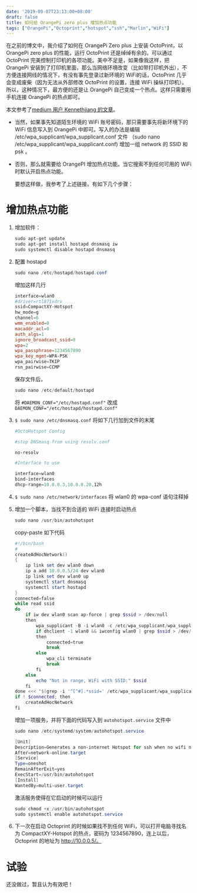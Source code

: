 ```yaml
---
date: '2019-09-07T23:13:00+08:00'
draft: false
title: 如何给 OrangePi zero plus 增加热点功能
tags: ["OrangePi","Octoprint","hotspot","ssh","Marlin","WiFi"]
---
```


在之前的博文中，我介绍了如何在 OrangePi Zero plus 上安装 OctoPrint，以 OrangePi zero plus 的性能，运行 OctoPrint 还是绰绰有余的。可以通过 OctoPrint 完美控制打印机的各项功能。美中不足是，如果像我这样，把 OrangePi 安装到了打印机里面，那么当网络环境改变（比如带打印机外出），不方便连接网线的情况下，有没有事先登录过新环境的 WiFi的话，OctoPrint 几乎会变成废柴（因为无法从外部修改 OctoPrint 的设置，连接 WiFi 操纵打印机）。所以，这种情况下，最方便的还是让 OrangePi 自己变成一个热点。这样只需要用手机连接 OrangePi 的热点即可。

本文参考了[medium 用户 Kennethjiang 的文章]( https://medium.com/@kennethjiang/painless-wi-fi-for-octoprint-4e6b68005400)。

- 当然，如果事先知道陌生环境的 WiFi 账号密码，那只需要事先将新环境下的 WiFi 信息写入到 OrangePi 中即可。写入的办法是编辑 /etc/wpa_supplicant/wpa_supplicant.conf 文件 （sudo nano /etc/wpa_supplicant/wpa_supplicant.conf) 增加一组 network 的 SSID 和 psk 。

- 否则，那么就需要给 OrangePI 增加热点功能。当它搜索不到任何可用的 WiFi 时默认开启热点功能。

  要想这样做，我参考了上述链接。有如下几个步骤：

# 增加热点功能

1. 增加软件：

   ```powershell
   sudo apt-get update
   sudo apt-get install hostapd dnsmasq iw
   sudo systemctl disable hostapd dnsmasq
   ```

2. 配置 hostapd

   ```powershell
   sudo nano /etc/hostapd/hostapd.conf
   ```

   增加这样几行

   ```powershell
   interface=wlan0
   #driver=rtl871xdrv
   ssid=CompactXY-Hotspot
   hw_mode=g
   channel=6
   wmm_enabled=0
   macaddr_acl=0
   auth_algs=1
   ignore_broadcast_ssid=0
   wpa=2
   wpa_passphrase=1234567890
   wpa_key_mgmt=WPA-PSK
   wpa_pairwise=TKIP
   rsn_pairwise=CCMP
   ```

   保存文件后，

   ```powershell
   sudo nano /etc/default/hostapd
   ```

   将 `#DAEMON_CONF="/etc/hostapd.conf"` 改成 `DAEMON_CONF="/etc/hostapd/hostapd.conf"`

3. `$ sudo nano /etc/dnsmasq.conf` 将如下几行加到文件的末尾

   ```powershell
   #OctoHotspot Config
   
   #stop DNSmasq from using resolv.conf
   
   no-resolv
   
   #Interface to use
   
   interface=wlan0
   bind-interfaces
   dhcp-range=10.0.0.3,10.0.0.20,12h
   ```

4. `$ sudo nano /etc/network/interfaces` 将 wlan0 的 wpa-conf 语句注释掉

5. 增加一个脚本，当找不到合适的 WiFi 连接时启动热点

   ```powershell
   sudo nano /usr/bin/autohotspot
   ```

   copy-paste 如下代码

   ```powershell
   #!/bin/bash
   #
   createAdHocNetwork()
   {
       ip link set dev wlan0 down
       ip a add 10.0.0.5/24 dev wlan0
       ip link set dev wlan0 up
       systemctl start dnsmasq
       systemctl start hostapd
   }
   connected=false
   while read ssid
   do
       if iw dev wlan0 scan ap-force | grep $ssid > /dev/null
       then
           wpa_supplicant -B -i wlan0 -c /etc/wpa_supplicant/wpa_supplicant.conf > /dev/null 2>&1
           if dhclient -1 wlan0 && iwconfig wlan0 | grep $ssid > /dev/null
           then
               connected=true
               break
           else
               wpa_cli terminate
               break
           fi
       else
           echo "Not in range, WiFi with SSID:" $ssid
       fi
   done <<< "$(grep -i '^[^#].*ssid=' /etc/wpa_supplicant/wpa_supplicant.conf | sed -n 's/.*ssid="*\([^"]*\)"*/\1/ip')"
   if ! $connected; then
       createAdHocNetwork
   fi
   ```

   

   增加一项服务，并将下面的代码写入到 `autohotspot.service` 文件中

   ```powershell
   sudo nano /etc/systemd/system/autohotspot.service
   ```

   ```powershell
   [Unit]
   Description=Generates a non-internet Hotspot for ssh when no wifi network is in range.
   After=network-online.target
   [Service]
   Type=oneshot
   RemainAfterExit=yes
   ExecStart=/usr/bin/autohotspot
   [Install]
   WantedBy=multi-user.target
   ```

   激活服务使得在它启动的时候可以运行

   ```powershell
   sudo chmod +x /usr/bin/autohotspot
   sudo systemctl enable autohotspot.service
   ```

6. 下一次在启动 Octoprint 的时候如果找不到任何 WiFi，可以打开电脑寻找名为 CompactXY-Hotspot 的热点，密码为 1234567890，连上以后，Octoprint 的地址为 http://10.0.0.5/。

# 试验

还没做过，暂且认为有效吧！